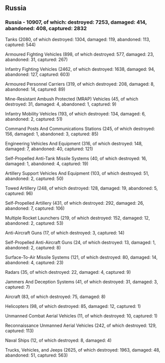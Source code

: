 
 
 ## Russia
 
 ### Russia - 10907, of which: destroyed: 7253, damaged: 414, abandoned: 408, captured: 2832

 

 

 Tanks (2080, of which destroyed: 1304, damaged: 119, abandoned: 113, captured: 544)

 Armoured Fighting Vehicles (898, of which destroyed: 577, damaged: 23, abandoned: 31, captured: 267)

 Infantry Fighting Vehicles (2462, of which destroyed: 1638, damaged: 94, abandoned: 127, captured: 603)

 Armoured Personnel Carriers (319, of which destroyed: 208, damaged: 8, abandoned: 14, captured: 89)

 Mine-Resistant Ambush Protected (MRAP) Vehicles (45, of which destroyed: 31, damaged: 4, abandoned: 1, captured: 9)

 Infantry Mobility Vehicles (193, of which destroyed: 134, damaged: 6, abandoned: 2, captured: 51)

 Command Posts And Communications Stations (245, of which destroyed: 156, damaged: 1, abandoned: 3, captured: 85)

 Engineering Vehicles And Equipment (316, of which destroyed: 148, damaged: 7, abandoned: 40, captured: 121)

 Self-Propelled Anti-Tank Missile Systems (40, of which destroyed: 16, damaged: 1, abandoned: 4, captured: 19)

 Artillery Support Vehicles And Equipment (103, of which destroyed: 51, abandoned: 2, captured: 50)

 Towed Artillery (248, of which destroyed: 128, damaged: 19, abandoned: 5, captured: 96)

 Self-Propelled Artillery (431, of which destroyed: 292, damaged: 26, abandoned: 7, captured: 106)

 Multiple Rocket Launchers (219, of which destroyed: 152, damaged: 12, abandoned: 2, captured: 53)

 Anti-Aircraft Guns (17, of which destroyed: 3, captured: 14)

 Self-Propelled Anti-Aircraft Guns (24, of which destroyed: 13, damaged: 1, abandoned: 2, captured: 8)

 Surface-To-Air Missile Systems (121, of which destroyed: 80, damaged: 14, abandoned: 4, captured: 23)

 Radars (35, of which destroyed: 22, damaged: 4, captured: 9)

 Jammers And Deception Systems (41, of which destroyed: 31, damaged: 3, captured: 7)

 Aircraft (83, of which destroyed: 75, damaged: 8)

 Helicopters (98, of which destroyed: 85, damaged: 12, captured: 1)

 Unmanned Combat Aerial Vehicles (11, of which destroyed: 10, captured: 1)

 Reconnaissance Unmanned Aerial Vehicles (242, of which destroyed: 129, captured: 113)

 Naval Ships (12, of which destroyed: 8, damaged: 4)

 Trucks, Vehicles, and Jeeps (2625, of which destroyed: 1963, damaged: 48, abandoned: 51, captured: 563)

